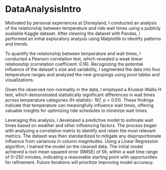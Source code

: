 # DataAnalysisIntro

Motivated by personal experiences at Disneyland, I conducted an analysis of the relationship between temperature and ride wait times using a publicly available Kaggle dataset. After cleaning the dataset with Pandas, I performed an initial exploratory analysis using Matplotlib to identify patterns and trends.

To quantify the relationship between temperature and wait times, I conducted a Pearson correlation test, which revealed a weak linear relationship (correlation coefficient: 0.16). Recognizing the potential influence of the dataset's size and variability, I segmented the data into four temperature ranges and analyzed the new groupings using pivot tables and visualizations.

Given the observed non-normality in the data, I employed a Kruskal-Wallis H test, which demonstrated statistically significant differences in wait times across temperature categories (H-statistic: 187, p < 0.01). These findings indicate that temperature can meaningfully influence wait times, offering valuable insights for optimizing ride schedules to minimize wait times.

Leveraging this analysis, I developed a predictive model to estimate wait times based on weather and other influencing factors. The process began with analyzing a correlation matrix to identify and retain the most relevant metrics. The dataset was then standardized to mitigate any disproportionate influence from variances in column magnitudes. Using a Linear Regression algorithm, I trained the model on the cleaned data. The initial model achieved a root mean squared error (RMSE) of 56, within a wait time range of 0–250 minutes, indicating a reasonable starting point with opportunities for refinement. Future iterations will prioritize improving model accuracy.
